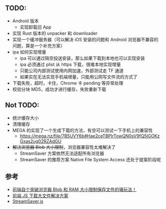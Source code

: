 ## TODO:

-   Android 版本
    -   实现卸载旧 App
-   实现 Rust 版本的 unpacker 和 downloader
-   实现一个缓冲服务器（可以解决 iOS 安装的问题和 Android 浏览器不兼容的问题，算是一个补充方案）
-   ipa 如何实现增量
    -   ipa 可以通过隔空投送安装，那么如果下载到本地也可以实现安装
    -   ipa 必须通过 plist 从 https 下载，很难本地实现增量
    -   只能公司内部测试使用内网加速，外部测试走 TF 通道
    -   如果实在无法实现手机端增量，只能用公网写文件流的方式了
-   下载失败，超时，卡住，Chrome 卡 pending 等异常处理
-   校验分块 MD5，成功才进行缓存，失败重新下载

## Not TODO:

-   统计缓存大小
-   清理缓存
-   MEGA 的实现了一个生成下载的方法，有空可以测试一下手机上的兼容性
    - https://mega.nz/file/7B5UVY6b#Hae2ceTBPIrTowQN0sV9fQ5lGOKzGxas2ug02RZAdGU
-   ~~解决浏览器 Blob 大小限制~~，浏览器兼容性太难解决了
    -   StreamSaver 方案依然无法适配所有浏览器
    -   StreamSaver 的推荐方案 Native File System Access 还处于提案阶段呢

## 参考

-   [前端自个突破浏览器 Blob 和 RAM 大小限制保存文件的骚玩法！](https://juejin.cn/post/6985883442122604574)
-   [前端 JS 下载大文件解决方案](https://www.cnblogs.com/mrwh/p/13227709.html)
-   [StreamSaver.js](https://github.com/jimmywarting/StreamSaver.js)
